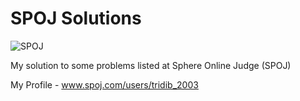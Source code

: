 # SPOJ Solutions

![SPOJ](https://stx1.spoj.com/gfx/2015e.png)

My solution to some problems listed at Sphere Online Judge (SPOJ)

My Profile - www.spoj.com/users/tridib_2003
